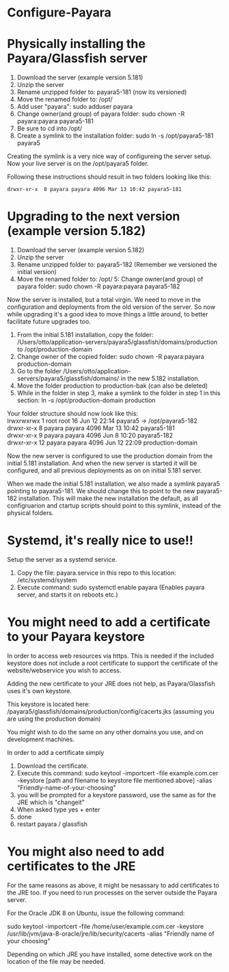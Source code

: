 # Configure-Payara

# Physically installing the Payara/Glassfish server

1. Download the server (example version 5.181)
2. Unzip the server
3. Rename unzipped folder to: payara5-181 (now its versioned)
4. Move the renamed folder to: /opt/
5. Add user "payara": sudo adduser payara
6. Change owner(and group) of payara folder: sudo chown -R payara:payara payara5-181
7. Be sure to cd into /opt/
8. Create a symlink to the installation folder: sudo ln -s /opt/payara5-181 payara5

Creating the symlink is a very nice way of configureing the server setup. Now your live server is on the /opt/payara5 folder.

Following these instructions should result in two folders looking like this:  
```lrwxrwxrwx  1 root   root     16 Jun 12 22:14 payara5 -> /opt/payara5-181  
drwxr-xr-x  8 payara payara 4096 Mar 13 10:42 payara5-181
```

# Upgrading to the next version (example version 5.182)

1. Download the server (example version 5.182)
2. Unzip the server
3. Rename unzipped folder to: payara5-182 (Remember we versioned the initial version)
4. Move the renamed folder to: /opt/
5: Change owner(and group) of payara folder: sudo chown -R payara:payara payara5-182

Now the server is installed, but a total virgin. We need to move in the configuration and deployments from the old version of the server. So now while upgrading it's a good idea to move things a little around, to better facilitate future upgrades too.

1. From the initial 5.181 installation, copy the folder: /Users/otto/application-servers/payara5/glassfish/domains/production to /opt/production-domain
2. Change owner of the copied folder: sudo chown -R payara:payara production-domain
3. Go to the folder /Users/otto/application-servers/payara5/glassfish/domains/ in the new 5.182 installation. 
4. Move the folder production to production-bak (can also be deleted)
5. While in the folder in step 3, make a symlink to the folder in step 1 in this section: ln -s /opt/production-domain production

Your folder structure should now look like this:  
lrwxrwxrwx  1 root   root     16 Jun 12 22:14 payara5 -> /opt/payara5-182  
drwxr-xr-x  8 payara payara 4096 Mar 13 10:42 payara5-181  
drwxr-xr-x  9 payara payara 4096 Jun  8 10:20 payara5-182  
drwxr-xr-x 12 payara payara 4096 Jun 12 22:09 production-domain  

Now the new server is configured to use the production domain from the initial 5.181 installation. And when the new server is started it will be configured, and all previous deployments as on on initial 5.181 server.

When we made the initial 5.181 installation, we also made a symlink payara5 pointing to payara5-181. We should change this to point to the new payara5-182 installation. This will make the new installation the default, as all configruarion and ctartup scripts should point to this symlink, instead of the physical folders.


# Systemd, it's really nice to use!!
Setup the server as a systemd service.

1. Copy the file: payara.service in this repo to this location: /etc/systemd/system
2. Execute command: sudo systemctl enable payara (Enables payara server, and starts it on reboots etc.)


# You might need to add a certificate to your Payara keystore
In order to access web resources via https. This is needed if the included keystore does not include a root certificate to support the certificate of the website/webservice you wish to access.

Adding the new certificate to your JRE does not help, as Payara/Glassfish uses it's own keystore.

This keystore is located here: /payara5/glassfish/domains/production/config/cacerts.jks (assuming you are using the production domain)

You might wish to do the same on any other domains you use, and on development machines.

In order to add a certificate simply
1. Download the certificate.
2. Execute this command: sudo keytool -importcert -file example.com.cer -keystore [path and filename to keystore file mentioned above] -alias "Friendly-name-of-your-choosing"
3. you will be prompted for a keystore password, use the same as for the JRE which is "changeit"
4. When asked type yes + enter
5. done
6. restart payara / glassfish

# You might also need to add certificates to the JRE
For the same reasons as above, it might be nesassary to add certificates to the JRE too. If you need to run processes on the server outside the Payara server.

For the Oracle JDK 8 on Ubuntu, issue the following command:

sudo keytool -importcert -file /home/user/example.com.cer -keystore /usr/lib/jvm/java-8-oracle/jre/lib/security/cacerts -alias "Friendly name of your choosing"

Depending on which JRE you have installed, some detective work on the location of the file may be needed.
